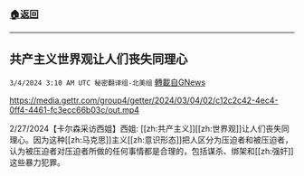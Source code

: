 ###  [:house:返回](README.md)
---


## 共产主义世界观让人们丧失同理心
`3/4/2024 3:10 AM UTC 秘密翻译组-北美组` [轉載自GNews](https://gnews.org/articles/2362111)


https://media.gettr.com/group4/getter/2024/03/04/02/c12c2c42-4ec4-0ff4-4461-fc3ecc66b03c/out.mp4

2/27/2024【卡尔森采访西姐】西姐: [[zh:共产主义]][[zh:世界观]]让人们丧失同理心。因为这种[[zh:马克思]]主义[[zh:意识形态]]把人区分为压迫者和被压迫者，认为被压迫者对压迫者所做的任何事情都是合理的，包括谋杀、绑架和[[zh:强奸]]这些暴力犯罪。
